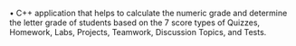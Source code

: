 •	C++ application that helps to calculate the numeric grade and determine the letter grade of students based on the 7 score types of Quizzes, Homework, Labs, Projects, Teamwork, Discussion Topics, and Tests.
